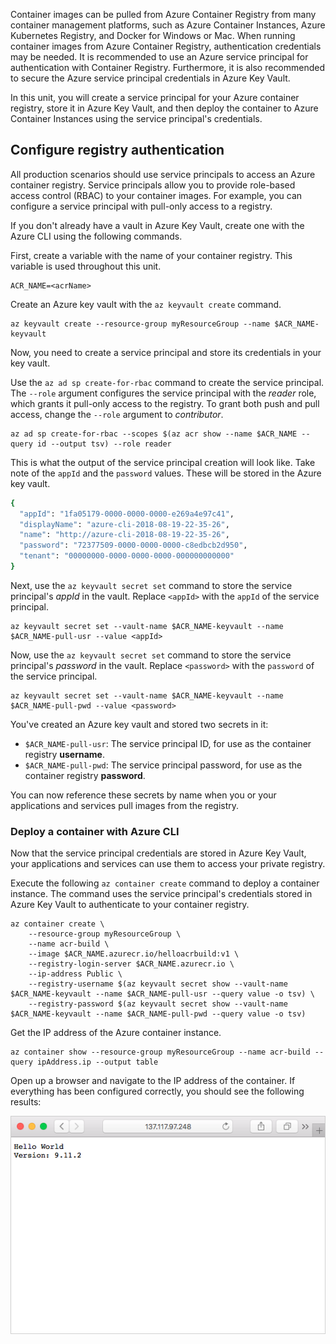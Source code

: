 Container images can be pulled from Azure Container Registry from many container management platforms, such as Azure Container Instances, Azure Kubernetes Registry, and Docker for Windows or Mac. When running container images from Azure Container Registry, authentication credentials may be needed. It is recommended to use an Azure service principal for authentication with Container Registry. Furthermore, it is also recommended to secure the Azure service principal credentials in Azure Key Vault.

In this unit, you will create a service principal for your Azure container registry, store it in Azure Key Vault, and then deploy the container to Azure Container Instances using the service principal's credentials.

## Configure registry authentication

All production scenarios should use service principals to access an Azure container registry. Service principals allow you to provide role-based access control (RBAC) to your container images. For example, you can configure a service principal with pull-only access to a registry.

If you don't already have a vault in Azure Key Vault, create one with the Azure CLI using the following commands.

First, create a variable with the name of your container registry. This variable is used throughout this unit.

```azurecli
ACR_NAME=<acrName>
```

Create an Azure key vault with the `az keyvault create` command.

```azurecli
az keyvault create --resource-group myResourceGroup --name $ACR_NAME-keyvault
```

Now, you need to create a service principal and store its credentials in your key vault.

Use the `az ad sp create-for-rbac` command to create the service principal. The `--role` argument configures the service principal with the *reader* role, which grants it pull-only access to the registry. To grant both push and pull access, change the `--role` argument to *contributor*.

```azurecli
az ad sp create-for-rbac --scopes $(az acr show --name $ACR_NAME --query id --output tsv) --role reader
```

This is what the output of the service principal creation will look like. Take note of the `appId` and the `password` values. These will be stored in the Azure key vault.

```bash
{
  "appId": "1fa05179-0000-0000-0000-e269a4e97c41",
  "displayName": "azure-cli-2018-08-19-22-35-26",
  "name": "http://azure-cli-2018-08-19-22-35-26",
  "password": "72377509-0000-0000-0000-c8edbcb2d950",
  "tenant": "00000000-0000-0000-0000-000000000000"
}
```

Next, use the `az keyvault secret set` command to store the service principal's *appId* in the vault. Replace `<appId>` with the `appId` of the service principal.

```azurecli
az keyvault secret set --vault-name $ACR_NAME-keyvault --name $ACR_NAME-pull-usr --value <appId>
```

Now, use the `az keyvault secret set` command to store the service principal's *password* in the vault. Replace `<password>` with the `password` of the service principal.

```azurecli
az keyvault secret set --vault-name $ACR_NAME-keyvault --name $ACR_NAME-pull-pwd --value <password>
```

You've created an Azure key vault and stored two secrets in it:

* `$ACR_NAME-pull-usr`: The service principal ID, for use as the container registry **username**.
* `$ACR_NAME-pull-pwd`: The service principal password, for use as the container registry **password**.

You can now reference these secrets by name when you or your applications and services pull images from the registry.

### Deploy a container with Azure CLI

Now that the service principal credentials are stored in Azure Key Vault, your applications and services can use them to access your private registry.

Execute the following `az container create` command to deploy a container instance. The command uses the service principal's credentials stored in Azure Key Vault to authenticate to your container registry.

```azurecli
az container create \
    --resource-group myResourceGroup \
    --name acr-build \
    --image $ACR_NAME.azurecr.io/helloacrbuild:v1 \
    --registry-login-server $ACR_NAME.azurecr.io \
    --ip-address Public \
    --registry-username $(az keyvault secret show --vault-name $ACR_NAME-keyvault --name $ACR_NAME-pull-usr --query value -o tsv) \
    --registry-password $(az keyvault secret show --vault-name $ACR_NAME-keyvault --name $ACR_NAME-pull-pwd --query value -o tsv)
```

Get the IP address of the Azure container instance.

```azurecli
az container show --resource-group myResourceGroup --name acr-build --query ipAddress.ip --output table
```

Open up a browser and navigate to the IP address of the container. If everything has been configured correctly, you should see the following results:

![Sample web application with the text Hello World](../media/hello.png)

